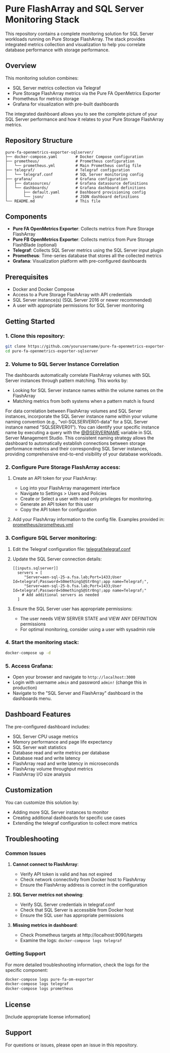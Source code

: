 # Pure FlashArray and SQL Server Monitoring Stack

This repository contains a complete monitoring solution for SQL Server workloads running on Pure Storage FlashArray. The stack provides integrated metrics collection and visualization to help you correlate database performance with storage performance.

## Overview

This monitoring solution combines:
- SQL Server metrics collection via Telegraf
- Pure Storage FlashArray metrics via the Pure FA OpenMetrics Exporter
- Prometheus for metrics storage
- Grafana for visualization with pre-built dashboards

The integrated dashboard allows you to see the complete picture of your SQL Server performance and how it relates to your Pure Storage FlashArray metrics.

## Repository Structure

```
pure-fa-openmetrics-exporter-sqlserver/
├── docker-compose.yaml        # Docker Compose configuration
├── prometheus/                # Prometheus configuration
│   └── prometheus.yml         # Main Prometheus config file
├── telegraf/                  # Telegraf configuration
│   └── telegraf.conf          # SQL Server monitoring config
├── grafana/                   # Grafana configuration
│   ├── datasources/           # Grafana datasource definitions
│   └── dashboards/            # Grafana dashboard definitions
│       ├── default.yaml       # Dashboard provisioning config
│       └── json/              # JSON dashboard definitions
└── README.md                  # This file
```

## Components

- **Pure FA OpenMetrics Exporter**: Collects metrics from Pure Storage FlashArray
- **Pure FB OpenMetrics Exporter**: Collects metrics from Pure Storage FlashBlade (optional)
- **Telegraf**: Collects SQL Server metrics using the SQL Server input plugin
- **Prometheus**: Time-series database that stores all the collected metrics
- **Grafana**: Visualization platform with pre-configured dashboards

## Prerequisites

- Docker and Docker Compose
- Access to a Pure Storage FlashArray with API credentials
- SQL Server instance(s) (SQL Server 2016 or newer recommended)
- A user with appropriate permissions for SQL Server monitoring

## Getting Started

### 1. Clone this repository:

```bash
git clone https://github.com/yourusername/pure-fa-openmetrics-exporter-sqlserver.git
cd pure-fa-openmetrics-exporter-sqlserver
```

### 2. Volume to SQL Server Instance Correlation

The dashboards automatically correlate FlashArray volumes with SQL Server instances through pattern matching. This works by:
- Looking for SQL Server instance names within the volume names on the FlashArray
- Matching metrics from both systems when a pattern match is found

For data correlation between FlashArray volumes and SQL Server instances, incorporate the SQL Server instance name within your volume naming convention (e.g., "vol-SQLSERVER01-data" for a SQL Server instance named "SQLSERVER01"). You can identify your specific instance name by executing a query with the [@@SERVERNAME](https://learn.microsoft.com/en-us/sql/t-sql/functions/servername-transact-sql?view=sql-server-ver17) variable in SQL Server Management Studio. This consistent naming strategy allows the dashboard to automatically establish connections between storage performance metrics and their corresponding SQL Server instances, providing comprehensive end-to-end visibility of your database workloads.

### 2. Configure Pure Storage FlashArray access:

1. Create an API token for your FlashArray:
   - Log into your FlashArray management interface
   - Navigate to Settings > Users and Policies
   - Create or Select a user with read only privileges for monitoring.
   - Generate an API token for this user
   - Copy the API token for configuration

3. Add your FlashArray information to the config file. Examples provided in: [prometheus/prometheus.yml](prometheus/prometheus.yml)

### 3. Configure SQL Server monitoring:

1. Edit the Telegraf configuration file: [telegraf/telegraf.conf](telegraf/telegraf.conf)
 
2. Update the SQL Server connection details:
   ```
   [[inputs.sqlserver]]
     servers = [
        "Server=aen-sql-25-a.fsa.lab;Port=1433;User Id=telegraf;Password=S0methingS@Str0ng!;app name=Telegraf;",
        "Server=aen-sql-25-b.fsa.lab;Port=1433;User Id=telegraf;Password=S0methingS@Str0ng!;app name=Telegraf;"
       # Add additional servers as needed
     ]
   ```

3. Ensure the SQL Server user has appropriate permissions:
   - The user needs VIEW SERVER STATE and VIEW ANY DEFINITION permissions
   - For optimal monitoring, consider using a user with sysadmin role

### 4. Start the monitoring stack:

```bash
docker-compose up -d
```

### 5. Access Grafana:

- Open your browser and navigate to `http://localhost:3000`
- Login with username `admin` and password `admin!` (change this in production)
- Navigate to the "SQL Server and FlashArray" dashboard in the dashboards menu.

## Dashboard Features

The pre-configured dashboard includes:
- SQL Server CPU usage metrics
- Memory performance and page life expectancy
- SQL Server wait statistics
- Database read and write metrics per database
- Database read and write latency
- FlashArray read and write latency in microseconds
- FlashArray volume throughput metrics
- FlashArray I/O size analysis

## Customization

You can customize this solution by:
- Adding more SQL Server instances to monitor
- Creating additional dashboards for specific use cases
- Extending the telegraf configuration to collect more metrics

## Troubleshooting

### Common Issues

1. **Cannot connect to FlashArray**:
   - Verify API token is valid and has not expired
   - Check network connectivity from Docker host to FlashArray
   - Ensure the FlashArray address is correct in the configuration

2. **SQL Server metrics not showing**:
   - Verify SQL Server credentials in telegraf.conf
   - Check that SQL Server is accessible from Docker host
   - Ensure the SQL user has appropriate permissions

3. **Missing metrics in dashboard**:
   - Check Prometheus targets at http://localhost:9090/targets
   - Examine the logs: `docker-compose logs telegraf`

### Getting Support

For more detailed troubleshooting information, check the logs for the specific component:

```bash
docker-compose logs pure-fa-om-exporter
docker-compose logs telegraf
docker-compose logs prometheus
```

## License

[Include appropriate license information]

## Support

For questions or issues, please open an issue in this repository.